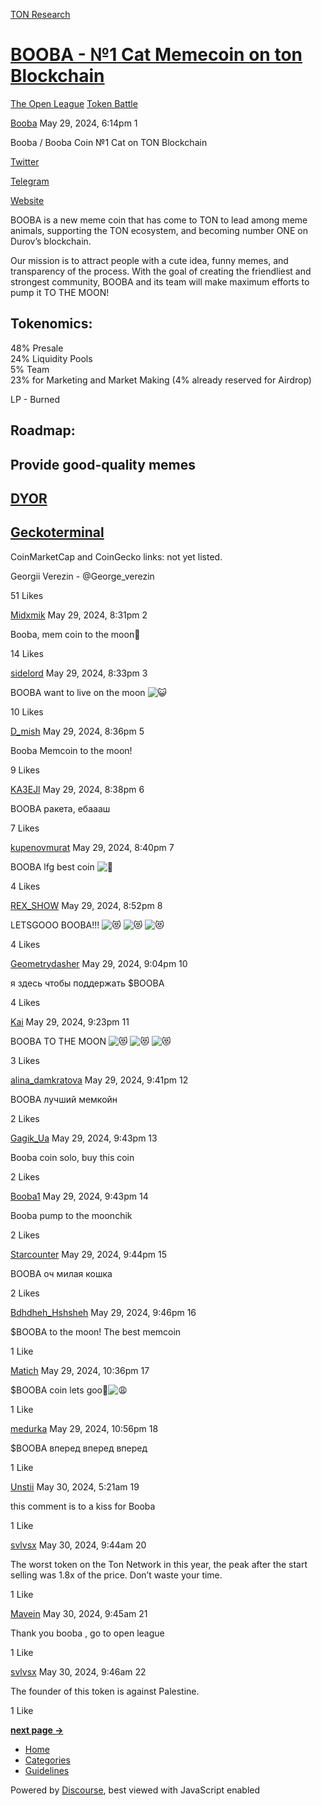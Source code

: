 [TON Research](/)

# [BOOBA - №1 Cat Memecoin on ton Blockchain](/t/booba-1-cat-memecoin-on-ton-blockchain/19427)

[The Open League](/c/the-open-league/token-leaderboard/57)  [Token Battle](/c/the-open-league/token-leaderboard/57) 

    

[Booba](https://tonresear.ch/u/Booba)  May 29, 2024, 6:14pm  1

Booba / Booba Coin №1 Cat on TON Blockchain

[Twitter](https://twitter.com/tonBooba)

[Telegram](https://t.me/boobacoinru)

[Website](https://boobaton.xyz/ru/)

BOOBA is a new meme coin that has come to TON to lead among meme animals, supporting the TON ecosystem, and becoming number ONE on Durov’s blockchain.

Our mission is to attract people with a cute idea, funny memes, and transparency of the process. With the goal of creating the friendliest and strongest community, BOOBA and its team will make maximum efforts to pump it TO THE MOON!

## [](#tokenomics-1)Tokenomics:

48% Presale  
24% Liquidity Pools  
5% Team  
23% for Marketing and Market Making (4% already reserved for Airdrop)

LP - Burned

## [](#roadmap-2)Roadmap:

## [](#provide-good-quality-memes-3)Provide good-quality memes

## [](#dyorhttpsdyoriorutokeneqcavqv8vsz1waqnqz3lmgew2hkum2clurzjjotwpwzrgcx4-4)[DYOR](https://dyor.io/ru/token/EQCavQv8vsZ1waQnqz3lmGEw2HkUM2clUrzjJotwpwzrgcx4)

## [](#geckoterminalhttpswwwgeckoterminalcomtonpoolseqa32vmvqhclo4g70wv8peccdbervvztw-7edvgecbt3qqsl-5)[Geckoterminal](https://www.geckoterminal.com/ton/pools/EQA32VMvQHClO4g70WV8PecCdBeRVvZtw-7EDVgEcBT3qqsl)

CoinMarketCap and CoinGecko links: not yet listed.

Georgii Verezin - @George\_verezin

  51 Likes

[Midxmik](https://tonresear.ch/u/Midxmik) May 29, 2024, 8:31pm  2

Booba, mem coin to the moon🥹

  14 Likes

[sidelord](https://tonresear.ch/u/sidelord) May 29, 2024, 8:33pm  3

BOOBA want to live on the moon ![:smiley_cat:](https://tonresear.ch/images/emoji/twitter/smiley_cat.png?v=12 ":smiley_cat:")

  10 Likes

[D\_mish](https://tonresear.ch/u/D_mish) May 29, 2024, 8:36pm  5

Booba Memcoin to the moon!

  9 Likes

[KA3EJl](https://tonresear.ch/u/KA3EJl) May 29, 2024, 8:38pm  6

BOOBA ракета, ебаааш

  7 Likes

[kupenovmurat](https://tonresear.ch/u/kupenovmurat) May 29, 2024, 8:40pm  7

BOOBA lfg best coin ![:sparkling_heart:](https://tonresear.ch/images/emoji/twitter/sparkling_heart.png?v=12 ":sparkling_heart:")

  4 Likes

[REX\_SHOW](https://tonresear.ch/u/REX_SHOW) May 29, 2024, 8:52pm  8

LETSGOOO BOOBA!!! ![:heart_eyes_cat:](https://tonresear.ch/images/emoji/twitter/heart_eyes_cat.png?v=12 ":heart_eyes_cat:") ![:heart_eyes_cat:](https://tonresear.ch/images/emoji/twitter/heart_eyes_cat.png?v=12 ":heart_eyes_cat:") ![:heart_eyes_cat:](https://tonresear.ch/images/emoji/twitter/heart_eyes_cat.png?v=12 ":heart_eyes_cat:")

  4 Likes

[Geometrydasher](https://tonresear.ch/u/Geometrydasher) May 29, 2024, 9:04pm  10

я здесь чтобы поддержать $BOOBA

  4 Likes

[Kai](https://tonresear.ch/u/Kai) May 29, 2024, 9:23pm  11

BOOBA TO THE MOON ![:heart_eyes_cat:](https://tonresear.ch/images/emoji/twitter/heart_eyes_cat.png?v=12 ":heart_eyes_cat:") ![:heart_eyes_cat:](https://tonresear.ch/images/emoji/twitter/heart_eyes_cat.png?v=12 ":heart_eyes_cat:") ![:heart_eyes_cat:](https://tonresear.ch/images/emoji/twitter/heart_eyes_cat.png?v=12 ":heart_eyes_cat:")

  3 Likes

[alina\_damkratova](https://tonresear.ch/u/alina_damkratova) May 29, 2024, 9:41pm  12

BOOBA лучший мемкойн

  2 Likes

[Gagik\_Ua](https://tonresear.ch/u/Gagik_Ua) May 29, 2024, 9:43pm  13

Booba coin solo, buy this coin

  2 Likes

[Booba1](https://tonresear.ch/u/Booba1) May 29, 2024, 9:43pm  14

Booba pump to the moonchik

  2 Likes

[Starcounter](https://tonresear.ch/u/Starcounter) May 29, 2024, 9:44pm  15

BOOBA оч милая кошка

  2 Likes

[Bdhdheh\_Hshsheh](https://tonresear.ch/u/Bdhdheh_Hshsheh) May 29, 2024, 9:46pm  16

$BOOBA to the moon! The best memcoin

  1 Like

[Matich](https://tonresear.ch/u/Matich) May 29, 2024, 10:36pm  17

$BOOBA coin lets goo​:pray:![:weary:](https://tonresear.ch/images/emoji/twitter/weary.png?v=12 ":weary:")

  1 Like

[medurka](https://tonresear.ch/u/medurka) May 29, 2024, 10:56pm  18

$BOOBA вперед вперед вперед

  1 Like

[Unstii](https://tonresear.ch/u/Unstii) May 30, 2024, 5:21am  19

this comment is to a kiss for Booba

  1 Like

[svlvsx](https://tonresear.ch/u/svlvsx) May 30, 2024, 9:44am  20

The worst token on the Ton Network in this year, the peak after the start selling was 1.8x of the price. Don’t waste your time.

  1 Like

[Mavein](https://tonresear.ch/u/Mavein) May 30, 2024, 9:45am  21

Thank you booba , go to open league

  1 Like

[svlvsx](https://tonresear.ch/u/svlvsx) May 30, 2024, 9:46am  22

The founder of this token is against Palestine.

  1 Like

**[next page →](/t/booba-1-cat-memecoin-on-ton-blockchain/19427?page=2)**

*   [Home](/)
*   [Categories](/categories)
*   [Guidelines](/guidelines)

Powered by [Discourse](https://www.discourse.org), best viewed with JavaScript enabled